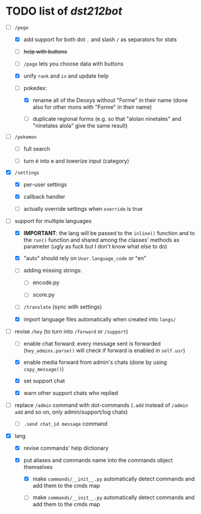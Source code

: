 # TODO list of *dst212bot*

- [ ] `/pogo`
  
  - [x] add support for both dot `.` and slash `/` as separators for stats
  
  - [ ] ~~help with buttons~~
  
  - [ ] `/pogo` lets you choose data with buttons
  
  - [x] unify `rank` and `iv` and update help
  
  - [ ] pokedex:
    
    - [x] rename all of the Deoxys without "Forme" in their name (done also for other mons with "Forme" in their name)
    
    - [ ] duplicate regional forms (e.g. so that "alolan ninetales" and "ninetales alola" give the same result)

- [ ] `/pokemon`
  
  - [ ] full search
  
  - [ ] turn é into e and lowerize input (category)

- [x] `/settings`
  
  - [x] per-user settings
  
  - [x] callback handler
  
  - [ ] actually override settings when `override` is true

- [ ] support for multiple languages
  
  - [x] **IMPORTANT**: the lang will be passed to the `inline()` function and to the `run()` function and shared among the classes' methods as parameter (ugly as fuck but I don't know what else to do)
  
  - [x] "auto" should rely on `User.language_code` or "en"
  
  - [ ] adding missing strings:
    
    - [ ] encode.py
    
    - [ ] score.py
  
  - [ ] `/translate` (sync with settings)
  
  - [x] import language files automatically when created into `langs/`

- [ ] revise `/hey` (to turn into `/forward` or `/support`)
  
  - [ ] enable chat forward: every message sent is forwarded (`hey_admins.parse()` will check if forward is enabled in `self.usr`)
  
  - [x] enable media forward from admin's chats (done by using `copy_message()`)
  
  - [x] set support chat
  
  - [x] warn other support chats who replied

- [ ] replace `/admin` command with dot-commands (`.add` instead of `/admin add` and so on, only admin/support/log chats)
  
  - [ ] `.send chat_id message` command

- [x] lang
  
  - [x] revise commands' help dictionary
  
  - [x] put aliases and commands name into the commands object themselves
  
    - [x] make `commands/__init__.py` automatically detect commands and add them to the cmds map
    
    - [ ] make `commands/__init__.py` automatically detect commands and add them to the cmds map
